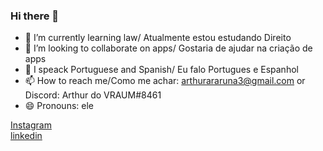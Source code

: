 ### Hi there 👋

- 🌱 I’m currently learning law/ Atualmente estou estudando Direito
- 👯 I’m looking to collaborate on apps/ Gostaria de ajudar na criação de apps
- 💬 I speack Portuguese and Spanish/ Eu falo Portugues e Espanhol
- 📫 How to reach me/Como me achar: arthurararuna3@gmail.com or Discord: Arthur do VRAUM#8461
- 😄 Pronouns: ele
<div>
  <a href="https://www.instagram.com/arthur_araruna/" target="blank_">Instagram</a>
  <div>
  <a href="https://www.linkedin.com/in/arthur-araruna-0160081b3/" target="_blank">linkedin</a>
  </div>
  <div>
  <img height="180cm" src"https://github-readme-stats.vercel.app/api?username=StvenGamaPlay_icons=true&theme=dracula&include_all_commits=true&count_private=true"/> 
  </div>
